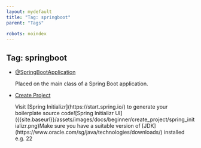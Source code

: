 ```yaml
---
layout: mydefault
title: "Tag: springboot"
parent: "Tags"

robots: noindex
---
```

<h2>Tag: springboot</h2><div style='margin-top:1rem'><ul>
	<li>
		<a href='/MySpringBootDex/docs/beginner/SpringBootApplication'>@SpringBootApplication</a>
		<p>Placed on the main class of a Spring Boot application.</p>
	</li>
	<li>
		<a href='/MySpringBootDex/docs/beginner/Create_Project'>Create Project</a>
		<p>Visit [Spring Initializr](https://start.spring.io/) to generate your boilerplate source code![Spring Initializr UI]({{site.baseurl}}/assets/images/docs/beginner/create_project/spring_initializr.png)Make sure you have a suitable version of [JDK](https://www.oracle.com/sg/java/technologies/downloads/) installed e.g. 22<br></p>
	</li>
</ul></div>